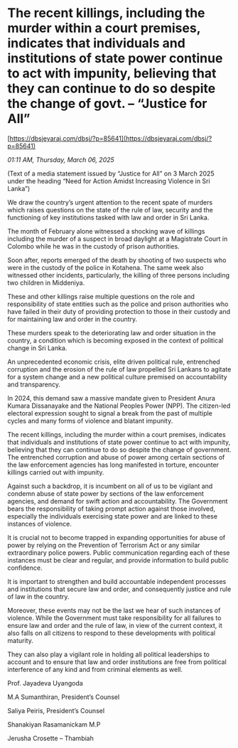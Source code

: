 # The recent killings, including the murder within a court premises, indicates that individuals and institutions of state power continue to act with impunity, believing that they can continue to do so despite the change of govt. – “Justice for All”

[https://dbsjeyaraj.com/dbsj/?p=85641](https://dbsjeyaraj.com/dbsj/?p=85641)

*01:11 AM, Thursday, March 06, 2025*

(Text of a media statement  issued by “Justice for All” on 3 March 2025 under the heading “Need for Action Amidst Increasing Violence in Sri Lanka”)

We draw the country’s urgent attention to the recent spate of murders which raises questions on the state of the rule of law, security and the functioning of key institutions tasked with law and order in Sri Lanka.

The month of February alone witnessed a shocking wave of killings including the murder of a suspect in broad daylight at a Magistrate Court in Colombo while he was in the custody of prison authorities.

Soon after, reports emerged of the death by shooting of two suspects who were in the custody of the police in Kotahena. The same week also witnessed other incidents, particularly, the killing of three persons including two children in Middeniya.

These and other killings raise multiple questions on the role and responsibility of state entities such as the police and prison authorities who have failed in their duty of providing protection to those in their custody and for maintaining law and order in the country.

These murders speak to the deteriorating law and order situation in the country, a condition which is becoming exposed in the context of political change in Sri Lanka.

An unprecedented economic crisis, elite driven political rule, entrenched corruption and the erosion of the rule of law propelled Sri Lankans to agitate for a system change and a new political culture premised on accountability and transparency.

In 2024, this demand saw a massive mandate given to President Anura Kumara Dissanayake and the National Peoples Power (NPP). The citizen-led electoral expression sought to signal a break from the past of multiple cycles and many forms of violence and blatant impunity.

The recent killings, including the murder within a court premises, indicates that individuals and institutions of state power continue to act with impunity, believing that they can continue to do so despite the change of government. The entrenched corruption and abuse of power among certain sections of the law enforcement agencies has long manifested in torture, encounter killings carried out with impunity.

Against such a backdrop, it is incumbent on all of us to be vigilant and condemn abuse of state power by sections of the law enforcement agencies, and demand for swift action and accountability. The Government bears the responsibility of taking prompt action against those involved, especially the individuals exercising state power and are linked to these instances of violence.

It is crucial not to become trapped in expanding opportunities for abuse of power by relying on the Prevention of Terrorism Act or any similar extraordinary police powers. Public communication regarding each of these instances must be clear and regular, and provide information to build public confidence.

It is important to strengthen and build accountable independent processes and institutions that secure law and order, and consequently justice and rule of law in the country.

Moreover, these events may not be the last we hear of such instances of violence. While the Government must take responsibility for all failures to ensure law and order and the rule of law, in view of the current context, it also falls on all citizens to respond to these developments with political maturity.

They can also play a vigilant role in holding all political leaderships to account and to ensure that law and order institutions are free from political interference of any kind and from criminal elements as well.

Prof. Jayadeva Uyangoda

M.A Sumanthiran, President’s Counsel

Saliya Peiris, President’s Counsel

Shanakiyan Rasamanickam M.P

Jerusha Crosette – Thambiah

